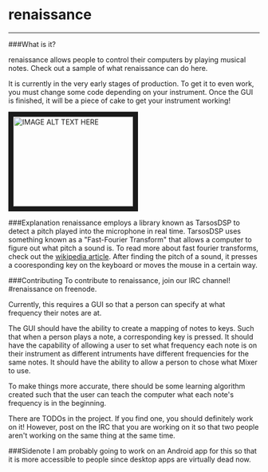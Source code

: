 # renaissance
---

###What is it?

renaissance allows people to control their computers by playing musical notes. Check out a sample of what renaissance can do here. 

It is currently in the very early stages of production. To get it to even work, you must change some code depending on your instrument. Once the GUI is finished, it will be a piece of cake to get your instrument working!

<a href="http://www.youtube.com/watch?feature=player_embedded&v=1GcoryCX5a8" target="_blank"><img src="http://img.youtube.com/vi/1GcoryCX5a8/0.jpg" 
alt="IMAGE ALT TEXT HERE" width="240" height="180" border="10" /></a>

###Explanation
renaissance employs a library known as TarsosDSP to detect a pitch played into the microphone in real time. TarsosDSP uses something known as a "Fast-Fourier Transform" that allows a computer to figure out what pitch a sound is. To read more about fast fourier transforms, check out the [wikipedia article](https://en.wikipedia.org/wiki/Fast_Fourier_transform). After finding the pitch of a sound, it presses a cooresponding key on the keyboard or moves the mouse in a certain way. 

###Contributing
To contribute to renaissance, join our IRC channel! #renaissance on freenode. 

Currently, this requires a GUI so that a person can specify at what frequency their notes are at.

The GUI should have the ability to create a mapping of notes to keys. Such that when a person plays a note, a corresponding key is pressed. It should have the capability of allowing a user to set what frequency each note is on their instrument as different intruments have different frequencies for the same notes. It should have the ability to allow a person to chose what Mixer to use. 

To make things more accurate, there should be some learning algorithm created such that the user can teach the computer what each note's frequency is in the beginning. 

There are TODOs in the project. If you find one, you should definitely work on it! However, post on the IRC that you are working on it so that two people aren't working on the same thing at the same time.

###Sidenote
I am probably going to work on an Android app for this so that it is more accessible to people since desktop apps are virtually dead now.
